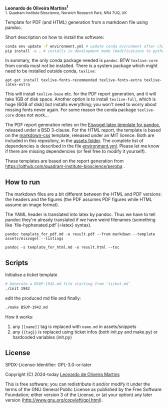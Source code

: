 __Leonardo de Oliveira Martins<sup>1</sup>__
<br>
<sub>1. Quadram Institute Bioscience, Norwich Research Park, NR4 7UQ, UK</sub>

Template for PDF (and HTML) generation from a markdown file using pandoc.

Short description on how to install the software:

```bash
conda env update -f environment.yml # update conda evironment after changing dependencies
pip install -e . # installs in development mode (modifications to python files are live)
```

In summary, the only conda package needed is `pandoc`. BTW `texlive-core` from conda must not be installed.
There is a system package which might need to be installed outside conda, `texlive`:
```
apt-get install texlive-fonts-recommended texlive-fonts-extra texlive-latex-extra
```
This will install `texlive-base` etc. for the PDF report generation, and it will take 1GB of disk space.
Another option is to install `texlive-full`, which is huge (6GB of disk) but installs everything;  you won't need to worry about missing fonts never again.
For some reason the conda package `texlive-core` does not work...

The PDF report generation relies on the [Eisvogel latex template for pandoc](https://github.com/Wandmalfarbe/pandoc-latex-template), 
released under a BSD 3-clause.
For the HTML report, the template is based on the [markdown-css](https://github.com/otsaloma/markdown-css) template,
released under an MIT licence. 
Both are included in this repository, in the [assets folder](./assets).
The complete list of dependencies is described in the file [environment.yml](./environment.yml).
Please let me know if there are missing dependencies (or feel free to modify it yourself).

These templates are based on the report generation from https://github.com/quadram-institute-bioscience/peroba . 

## How to run
The markdown files are a bit different between the HTML and PDF versions: the headers and the figures (the PDF assumes PDF figures while HTML
assume an image format).

The YAML header is translated into latex by pandoc. Thus we have to tell pandoc they're already translated if we have weird filenames 
(something like \`file-hyphenated.pdf\`{=latex} syntax).


```
pandoc template_for_pdf.md -o result.pdf --from markdown --template assets/eisvogel --listings

pandoc -s template_for_html.md -o result.html --toc
```

## Scripts

Initialise a ticket template
```bash
# Generate a BSUP-1942.md file starting from `ticket.md`
./init 1942
```

edit the produced md file and finally:

```bash
./make BSUP-1942.md
```

How it works:

1. any `[[name]]` tag is replaced with `name.md` in assets/snippets
2. any `{{tag}}` is replaced using ticket infos (both init.py and make.py) or hardcoded variables (init.py)

## License 
SPDX-License-Identifier: GPL-3.0-or-later

Copyright (C) 2024-today  [Leonardo de Oliveira Martins](https://github.com/leomrtns)

This is free software; you can redistribute it and/or modify it under the terms of the GNU General Public
License as published by the Free Software Foundation; either version 3 of the License, or (at your option) any later
version (http://www.gnu.org/copyleft/gpl.html).
